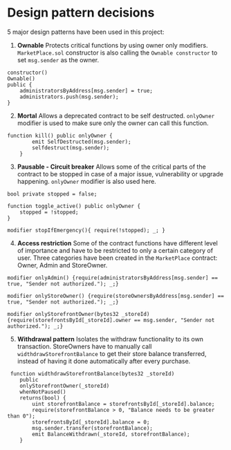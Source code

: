 # Design pattern decisions

5 major design patterns have been used in this project:

1. **Ownable** Protects critical functions by using owner only modifiers. `MarketPlace.sol` constructor is also calling the `Ownable constructor` to set `msg.sender` as the owner.

```
constructor()
Ownable()
public {
    administratorsByAddress[msg.sender] = true;
    administrators.push(msg.sender);
}
```

2. **Mortal** Allows a deprecated contract to be self destructed. `onlyOwner` modifier is used to make sure only the owner can call this function.

```
function kill() public onlyOwner {
        emit SelfDestructed(msg.sender);
        selfdestruct(msg.sender);
    }
```

3. **Pausable - Circuit breaker** Allows some of the critical parts of the contract to be stopped in case of a major issue, vulnerability or upgrade happening. `onlyOwner` modifier is also used here.

```
bool private stopped = false;

function toggle_active() public onlyOwner {
    stopped = !stopped;
}

modifier stopIfEmergency(){ require(!stopped); _; }
```

4. **Access restriction** Some of the contract functions have different level of importance and have to be restricted to only a certain category of user. Three categories have been created in the `MarketPlace` contract: Owner, Admin and StoreOwner.

```
modifier onlyAdmin() {require(administratorsByAddress[msg.sender] == true, "Sender not authorized."); _;}

modifier onlyStoreOwner() {require(storeOwnersByAddress[msg.sender] == true, "Sender not authorized."); _;}

modifier onlyStorefrontOwner(bytes32 _storeId) {require(storefrontsById[_storeId].owner == msg.sender, "Sender not authorized."); _;}
```

5. **Withdrawal pattern** Isolates the withdraw functionality to its own transaction. StoreOwners have to manually call `widthdrawStorefrontBalance` to get their store balance transferred, instead of having it done automatically after every purchase.

```
 function widthdrawStorefrontBalance(bytes32 _storeId)
    public
    onlyStorefrontOwner(_storeId)
    whenNotPaused()
    returns(bool) {
        uint storefrontBalance = storefrontsById[_storeId].balance;
        require(storefrontBalance > 0, "Balance needs to be greater than 0");
        storefrontsById[_storeId].balance = 0;
        msg.sender.transfer(storefrontBalance);
        emit BalanceWithdrawn(_storeId, storefrontBalance);
    }
```
